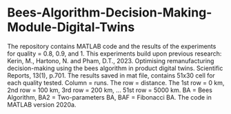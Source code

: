 # Bees-Algorithm-Decision-Making-Module-Digital-Twins
The repository contains MATLAB code and the results of the experiments for quality = 0.8, 0.9, and 1. 
This experiments build upon previous research: Kerin, M., Hartono, N. and Pham, D.T., 2023. Optimising remanufacturing decision-making using the bees algorithm in product digital twins. Scientific Reports, 13(1), p.701.
The results saved in mat file, contains 51x30 cell for each quality tested. Column = runs. The row = distance. The 1st row = 0 km, 2nd row = 100 km, 3rd row = 200 km, ... 51st row = 5000 km. BA = Bees Algorithm, BA2 = Two-parameters BA, BAF = Fibonacci BA. 
The code in MATLAB version 2020a. 
